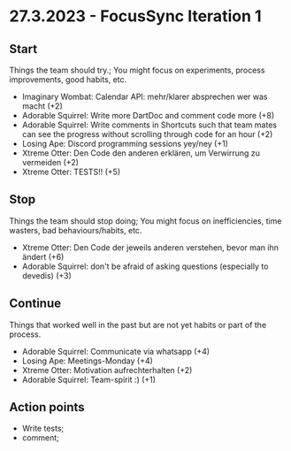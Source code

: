 # 27.3.2023 - FocusSync Iteration 1


## Start
Things the team should try.; You might focus on experiments, process improvements, good habits, etc.
* Imaginary Wombat: Calendar API: mehr/klarer absprechen wer was macht (+2)
* Adorable Squirrel: Write more DartDoc and comment code more (+8)
* Adorable Squirrel: Write comments in Shortcuts such that team mates can see the progress without scrolling through code for an hour (+2)
* Losing Ape: Discord programming sessions yey/ney (+1)
* Xtreme Otter: Den Code den anderen erklären, um Verwirrung zu vermeiden (+2)
* Xtreme Otter: TESTS!! (+5)

## Stop
Things the team should stop doing; You might focus on inefficiencies, time wasters, bad behaviours/habits, etc.
* Xtreme Otter: Den Code der jeweils anderen verstehen, bevor man ihn ändert (+6)
* Adorable Squirrel: don't be afraid of asking questions (especially to devedis) (+3)

## Continue
Things that worked well in the past but are not yet habits or part of the process.
* Adorable Squirrel: Communicate via whatsapp (+4)
* Losing Ape: Meetings-Monday (+4)
* Xtreme Otter: Motivation aufrechterhalten (+2)
* Adorable Squirrel: Team-spirit :) (+1)

## Action points
* Write tests; 
* comment; 
